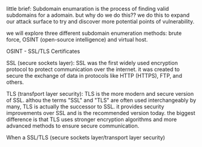 little brief:
Subdomain enumaration is the process of finding valid subdomains for a adomain.
but why do we do this?? 
we do this to expand our attack surface to try and discover more potential points of vulnerability.

we will explore three different subdomain enumeration methods: brute force, OSINT (open-source intelligence) and virtual host.


OSINT - SSL/TLS Certificates

SSL (secure sockets layer):
SSL was the first widely used encryption protocol to protect communication over the internet. it was created to secure the exchange of data in protocols like HTTP (HTTPS), FTP, and others.

TLS (transfport layer security):
TLS is the more modern and secure version of SSL. althou the terms "SSL" and "TLS" are often used interchangeably by many, TLS is actually the successor to SSL.
it provides security improvements over SSL and is the recommended version today.
the biggest difference is that TLS uses stronger encryption algorithms and more advanced methods to ensure secure communication.


When a SSL/TLS (secure sockets layer/transport layer security)